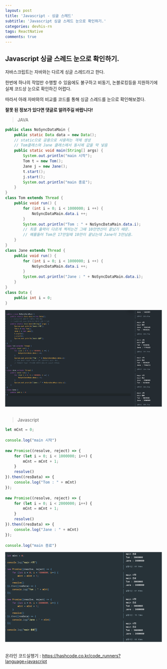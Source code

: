 ```yaml
---
layout: post
title: 'Javascript - 싱글 스레드'
subtitle: 'Javascript 싱글 스레드 눈으로 확인하기.'
categories: devhis-rn
tags: ReactNative
comments: true
---
```


## Javascript 싱글 스레드 눈으로 확인하기.

자바스크립트는 자바와는 다르게 싱글 스레드라고 한다.

한번에 하나의 작업만 수행할 수 있음에도 불구하고 비동기, 논블로킹등을 지원하기에 실제 코드상 눈으로 확인하긴 어렵다.

따라서 아래 자바와의 비교를 코드를 통해 싱글 스레드를 눈으로 확인해보겠다.

**잘못 된 정보가 있다면 댓글로 알려주길 바랍니다!**
<br/>
 

> JAVA

```java
public class NoSyncDataMain {
    public static Data data = new Data();
    // static으로 공용으로 사용하는 객체 생성
    // Tom클래스와 Jane 클래스에서 동시에 값을 막 넣음
    public static void main(String[] args) {
        System.out.println("main 시작");
        Tom t = new Tom();
        Jane j = new Jane();
        t.start();
        j.start();
        System.out.println("main 종료");
    }
}
class Tom extends Thread {
    public void run() {
        for (int i = 0; i < 1000000; i ++) {
            NoSyncDataMain.data.i ++;
        }
        System.out.println("Tom : " + NoSyncDataMain.data.i);
        // 최종 출력이 다르게 찍히는건 그때 10만연산이 끝났기 때문.
        // 예를들어 Tom은 17만일때 10만이 끝났는데 Jane이 3만남음.
    }
}
class Jane extends Thread {
    public void run() {
        for (int i = 0; i < 1000000; i ++) {
            NoSyncDataMain.data.i ++;
        }
        System.out.println("Jane : " + NoSyncDataMain.data.i);
    }
}
class Data {
    public int i = 0;
}
```

![Javascript test](/assets/img/post/99F9A74E5FA152002B.png)
<br/><br/>
 

> Javascript

```javascript
let mCnt = 0;

console.log("main 시작")

new Promise((resolve, reject) => {
    for (let i = 0; i < 1000000; i++) {
        mCnt = mCnt + 1;
    }
    resolve()
}).then((resData) => {
    console.log("Tom : " + mCnt)
});

new Promise((resolve, reject) => {
    for (let i = 0; i < 2000000; i++) {
        mCnt = mCnt + 1;
    }
    resolve()
}).then((resData) => {
    console.log("Jane : " + mCnt)
});

console.log("main 종료")
```

![Javascript test](/assets/img/post/997BD04E5FA152102A.png)
<br/><br/>
 

 

온라인 코드실행기 : https://hashcode.co.kr/code_runners?language=javascript